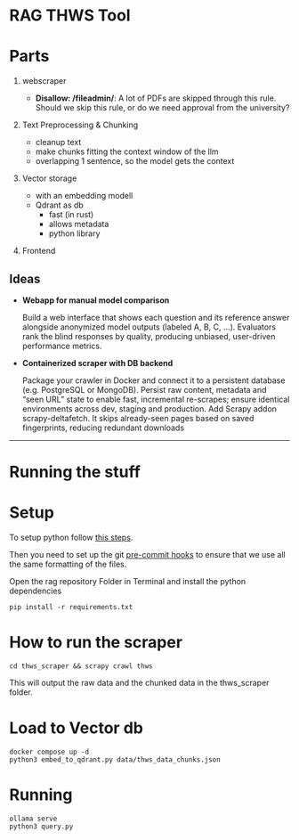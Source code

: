 # RAG THWS Tool

# Parts

1. webscraper

   - **Disallow: /fileadmin/**: A lot of PDFs are skipped through this rule. Should we skip this rule, or do we need approval from the university?

1. Text Preprocessing & Chunking

   - cleanup text
   - make chunks fitting the context window of the llm
   - overlapping 1 sentence, so the model gets the context

1. Vector storage

   - with an embedding modell
   - Qdrant as db
     - fast (in rust)
     - allows metadata
     - python library

1. Frontend

## Ideas

- **Webapp for manual model comparison**

  Build a web interface that shows each question and its reference answer alongside anonymized model outputs (labeled A, B, C, …). Evaluators rank the blind responses by quality, producing unbiased, user-driven performance metrics.

- **Containerized scraper with DB backend**

  Package your crawler in Docker and connect it to a persistent database (e.g. PostgreSQL or MongoDB). Persist raw content, metadata and “seen URL” state to enable fast, incremental re-scrapes; ensure identical environments across dev, staging and production. Add Scrapy addon scrapy-deltafetch. It skips already-seen pages based on saved fingerprints, reducing redundant downloads

______________________________________________________________________

# Running the stuff

# Setup

To setup python follow [this steps](https://dav354.github.io/askTHWS/dev-tools/python/).

Then you need to set up the git [pre-commit hooks](https://dav354.github.io/askTHWS/dev-tools/precommit/) to ensure that we use all the same formatting of the files.

Open the rag repository Folder in Terminal and install the python dependencies

```shell
pip install -r requirements.txt
```

# How to run the scraper

```shell
cd thws_scraper && scrapy crawl thws
```

This will output the raw data and the chunked data in the thws_scraper folder.

# Load to Vector db

```shell
docker compose up -d
python3 embed_to_qdrant.py data/thws_data_chunks.json
```

# Running

```shell
ollama serve
python3 query.py
```
